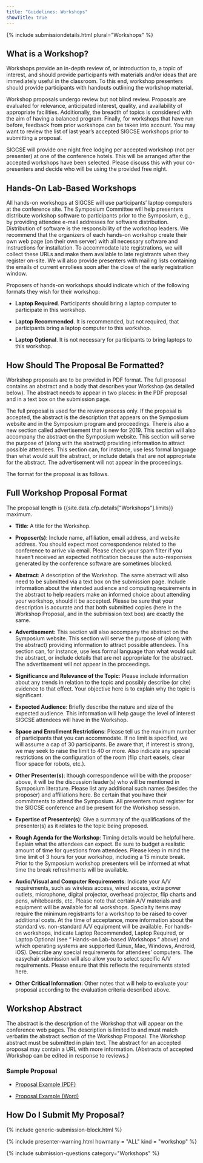 ```yaml
---
title: "Guidelines: Workshops"
showTitle: true
---
```


{% include submissiondetails.html plural="Workshops" %}

## What is a Workshop?

Workshops provide an in-depth review of, or introduction to, a topic of interest, and should provide participants with materials and/or ideas that are immediately useful in the classroom. To this end, workshop presenters should provide participants with handouts outlining the workshop material.

Workshop proposals undergo review but not blind review. Proposals are evaluated for relevance, anticipated interest, quality, and availability of appropriate facilities. Additionally, the breadth of topics is considered with the aim of having a balanced program. Finally, for workshops that have run before, feedback from prior workshops can be taken into account. You may want to review the list of last year’s accepted SIGCSE workshops prior to submitting a proposal.

SIGCSE will provide one night free lodging per accepted workshop (not per presenter) at one of the conference hotels. This will be arranged after the accepted workshops have been selected. Please discuss this with your co-presenters and decide who will be using the provided free night. 

## Hands-On Lab-Based Workshops

All hands-on workshops at SIGCSE will use participants’ laptop computers at the conference site. The Symposium Committee will help presenters distribute workshop software to participants prior to the Symposium, e.g., by providing attendee e-mail addresses for software distribution. Distribution of software is the responsibility of the workshop leaders. We recommend that the organizers of each hands-on workshop create their own web page (on their own server) with all necessary software and instructions for installation. To accommodate late registrations, we will collect these URLs and make them available to late registrants when they register on-site. We will also provide presenters with mailing lists containing the emails of current enrollees soon after the close of the early registration window.

Proposers of hands-on workshops should indicate which of the following formats they wish for their workshop:

-   **Laptop Required**. Participants should bring a laptop computer to
    participate in this workshop.

-   **Laptop Recommended**. It is recommended, but not required, that
    participants bring a laptop computer to this workshop.

-   **Laptop Optional**. It is not necessary for participants to bring
    laptops to this workshop.

## How Should The Proposal Be Formatted?

Workshop proposals are to be provided in PDF format. The full proposal contains an abstract and a body that describes your Workshop (as detailed below). The abstract needs to appear in two places: in the PDF proposal and in a text box on the submission page.

The full proposal is used for the review process only. If the proposal is accepted, the abstract is the description that appears on the Symposium website and in the Symposium program and proceedings. There is also a new section called advertisement that is new for 2019. This section will also accompany the abstract on the Symposium website. This section will serve the purpose of (along with the abstract) providing information to attract possible attendees. This section can, for instance, use less formal language than what would suit the abstract, or include details that are not appropriate for the abstract. The advertisement will not appear in the proceedings. 

The format for the proposal is as follows.

## Full Workshop Proposal Format

The proposal length is {{site.data.cfp.details["Workshops"].limits}} maximum.

-   **Title**: A title for the Workshop.

-   **Proposer(s)**: Include name, affiliation, email address, and website address. You should expect most correspondence related to the conference to arrive via email. Please check your spam filter if you haven’t received an expected notification because the auto-responses generated by the conference software are sometimes blocked.

-   **Abstract**: A description of the Workshop. The same abstract will also need to be submitted via a text box on the submission page. Include information about the intended audience and computing requirements in the abstract to help readers make an informed choice about attending your workshop, should it be accepted.  Please be sure that your description is accurate and that both submitted copies (here in the Workshop Proposal, and in the submission text box) are exactly the same.

-	**Advertisement:** This section will also accompany the abstract on the Symposium website. This section will serve the purpose of (along with the abstract) providing information to attract possible attendees. This section can, for instance, use less formal language than what would suit the abstract, or include details that are not appropriate for the abstract. The advertisement will not appear in the proceedings.

-   **Significance and Relevance of the Topic**: Please include information about any trends in relation to the topic and possibly describe (or cite) evidence to that effect. Your objective here is to explain why the topic is significant.

-   **Expected Audience**: Briefly describe the nature and size of the expected audience. This information will help gauge the level of interest SIGCSE attendees will have in the Workshop.

-   **Space and Enrollment Restrictions**: Please tell us the maximum number of participants that you can accommodate. If no limit is specified, we will assume a cap of 30 participants. Be aware that, if interest is strong, we may seek to raise the limit to 40 or more. Also indicate any special restrictions on the configuration of the room (flip chart easels, clear floor space for robots, etc.).

-   **Other Presenter(s)**: lthough correspondence will be with the proposer above, it will be the discussion leader(s) who will be mentioned in Symposium literature. Please list any additional such names (besides the proposer) and affiliations here. Be certain that you have their commitments to attend the Symposium. All presenters must register for the SIGCSE conference and be present for the Workshop session.

-   **Expertise of Presenter(s)**: Give a summary of the qualifications of the presenter(s) as it relates to the topic being proposed.

-   **Rough Agenda for the Workshop**: Timing details would be helpful here. Explain what the attendees can expect. Be sure to budget a realistic amount of time for questions from attendees. Please keep in mind the time limit of 3 hours for your workshop, including a 15 minute break.  Prior to the Symposium workshop presenters will be informed at what time the break refreshments will be available.

-   **Audio/Visual and Computer Requirements**: Indicate your A/V requirements, such as wireless access, wired access, extra power outlets, microphone, digital projector, overhead projector, flip charts and pens, whiteboards, etc. Please note that certain A/V materials and equipment will be available for all workshops. Specialty items may require the minimum registrants for a workshop to be raised to cover additional costs. At the time of acceptance, more information about the standard vs. non-standard A/V equipment will be available. For hands-on workshops, indicate Laptop Recommended, Laptop Required, or Laptop Optional (see “ Hands-on Lab-based Workshops “ above) and which operating systems are supported (Linux, Mac, Windows, Android, iOS). Describe any special requirements for attendees’ computers. The easychair submission will also allow you to select specific A/V requirements. Please ensure that this reflects the requirements stated here. 

-   **Other Critical Information**: Other notes that will help to evaluate your proposal according to the evaluation criteria described above.

## Workshop Abstract

The abstract is the description of the Workshop that will appear on the conference web pages. The description is limited to and must match verbatim the abstract section of the Workshop Proposal. The Workshop abstract must be submitted in plain text. The abstract for an accepted proposal may contain a URL with more information. (Abstracts of accepted Workshop can be edited in response to reviews.)


### Sample Proposal

-  [Proposal Example (PDF)]({{site.base}}/docs/sigcse-sample-workshop.pdf)

-  [Proposal Example (Word)]({{site.base}}/docs/sigcse-sample-workshop.docx)


## How Do I Submit My Proposal?

{% include generic-submission-block.html %}

{% include presenter-warning.html howmany = "ALL" kind = "workshop" %}

{% include submission-questions category="Workshops" %}
